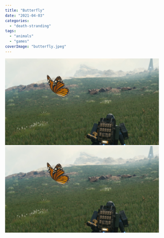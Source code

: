 ```yaml
---
title: "Butterfly"
date: "2021-04-03"
categories: 
  - "death-stranding"
tags: 
  - "animals"
  - "games"
coverImage: "butterfly.jpeg"
---
```


[![](images/butterfly.jpeg)](images/butterfly.jpeg)
[![](images/butterfly.jpeg)](images/butterfly.jpeg)
